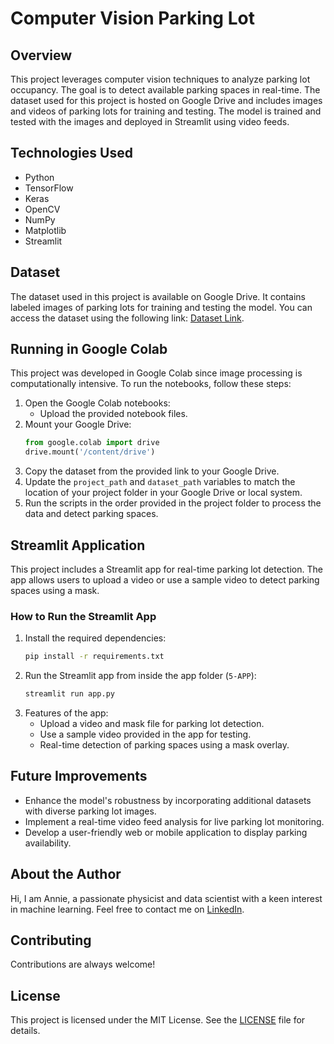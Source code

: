 # Computer Vision Parking Lot

## Overview

This project leverages computer vision techniques to analyze parking lot occupancy. The goal is to detect available parking spaces in real-time. The dataset used for this project is hosted on Google Drive and includes images and videos of parking lots for training and testing. The model is trained and tested with the images and deployed in Streamlit using video feeds.

## Technologies Used

- Python
- TensorFlow
- Keras
- OpenCV
- NumPy
- Matplotlib
- Streamlit

## Dataset

The dataset used in this project is available on Google Drive. It contains labeled images of parking lots for training and testing the model. You can access the dataset using the following link: [Dataset Link](https://drive.google.com/drive/folders/1mxbPv9i2dV00AL-6g2UYNpfK9ASPUcYI?usp=sharing).

## Running in Google Colab

This project was developed in Google Colab since image processing is computationally intensive. To run the notebooks, follow these steps:

1. Open the Google Colab notebooks:
    - Upload the provided notebook files.
2. Mount your Google Drive:
    ```python
    from google.colab import drive
    drive.mount('/content/drive')
    ```
3. Copy the dataset from the provided link to your Google Drive.
4. Update the `project_path` and `dataset_path` variables to match the location of your project folder in your Google Drive or local system.
5. Run the scripts in the order provided in the project folder to process the data and detect parking spaces.

## Streamlit Application

This project includes a Streamlit app for real-time parking lot detection. The app allows users to upload a video or use a sample video to detect parking spaces using a mask.

### How to Run the Streamlit App

1. Install the required dependencies:
    ```bash
    pip install -r requirements.txt
    ```
2. Run the Streamlit app from inside the app folder (`5-APP`):
    ```bash
    streamlit run app.py
    ```
3. Features of the app:
    - Upload a video and mask file for parking lot detection.
    - Use a sample video provided in the app for testing.
    - Real-time detection of parking spaces using a mask overlay.

## Future Improvements

- Enhance the model's robustness by incorporating additional datasets with diverse parking lot images.
- Implement a real-time video feed analysis for live parking lot monitoring.
- Develop a user-friendly web or mobile application to display parking availability.

## About the Author

Hi, I am Annie, a passionate physicist and data scientist with a keen interest in machine learning. Feel free to contact me on [LinkedIn](https://www.linkedin.com/in/annie-meneses-gonzalez-57bb9b145/).

## Contributing

Contributions are always welcome!

## License

This project is licensed under the MIT License. See the [LICENSE](LICENSE) file for details.
